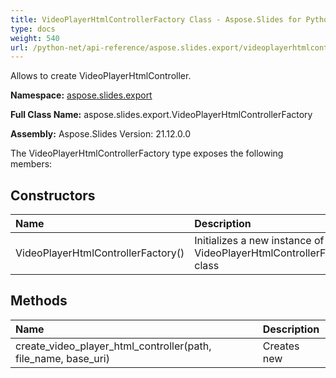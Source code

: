 ```yaml
---
title: VideoPlayerHtmlControllerFactory Class - Aspose.Slides for Python via .NET - API Reference
type: docs
weight: 540
url: /python-net/api-reference/aspose.slides.export/videoplayerhtmlcontrollerfactory/
---
```


Allows to create VideoPlayerHtmlController.

**Namespace:** [aspose.slides.export](/python-net/api-reference/aspose.slides.export/)

**Full Class Name:** aspose.slides.export.VideoPlayerHtmlControllerFactory

**Assembly:**  Aspose.Slides Version: 21.12.0.0

The VideoPlayerHtmlControllerFactory type exposes the following members:
## **Constructors**
|**Name**|**Description**|
| :- | :- |
|VideoPlayerHtmlControllerFactory()|Initializes a new instance of the VideoPlayerHtmlControllerFactory class|
## **Methods**
|**Name**|**Description**|
| :- | :- |
|create_video_player_html_controller(path, file_name, base_uri)|Creates new|
